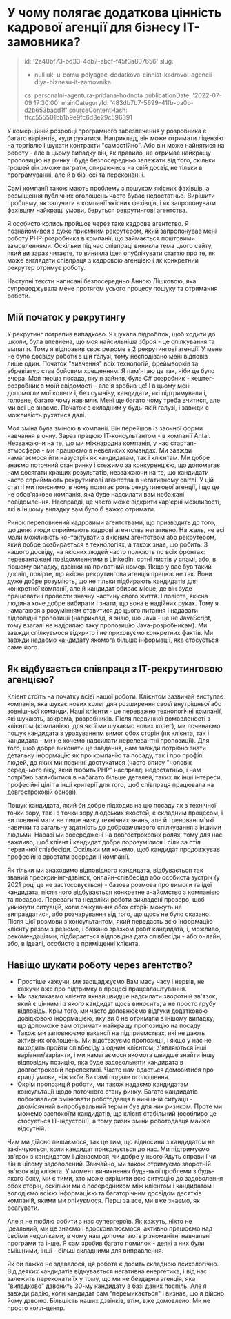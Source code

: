У чому полягає додаткова цінність кадрової агенції для бізнесу ІТ-замовника?
============================================================================

> id: '2a40bf73-bd33-4db7-abcf-f45f3a807656'
> slug:
> 	- null
> 	uk: u-comu-polyagae-dodatkova-cinnist-kadrovoi-agencii-dlya-biznesu-it-zamovnika
> 
> cs: personalni-agentura-pridana-hodnota
> publicationDate: '2022-07-09 17:30:00'
> mainCategoryId: '483db7b7-5699-41fb-ba0b-d2b653bacd1f'
> sourceContentHash: ffcc555501bb1b9e9fc6d3e29c596391

У комерційній розробці програмного забезпечення у розробника є багато варіантів, куди рухатися. Наприклад, він може отримати ліцензію на торгівлю і шукати контракти "самостійно". Або він може найнятися на роботу - але в цьому випадку він, як правило, не отримає найкращу пропозицію на ринку і буде безпосередньо залежати від того, скільки грошей він зможе виграти, спираючись на свій досвід не тільки в програмуванні, але й в бізнесі та переконанні.

Самі компанії також мають проблему з пошуком якісних фахівців, а розміщення публічних оголошень часто буває недостатньо. Вирішити проблему, як залучити в компанії якісних фахівців, і як запропонувати фахівцям найкращі умови, беруться рекрутингові агентства.

Я особисто колись пройшов через таке кадрове агентство. Я познайомився з дуже приємним рекрутером, який запропонував мені роботу PHP-розробника в компанії, що займається поштовими замовленнями. Оскільки під час співпраці виникла тема цього сайту, який ви зараз читаєте, то виникла ідея опублікувати статтю про те, як може виглядати співпраця з кадровою агенцією і як конкретний рекрутер отримує роботу.

Наступні тексти написані безпосередньо Анною Лішковою, яка супроводжувала мене протягом усього процесу пошуку та отримання роботи.

Мій початок у рекрутингу
-------------------------

У рекрутинг потрапив випадково. Я шукала підробіток, щоб ходити до школи, була впевнена, що моя найсильніша зброя - це спілкування та емпатія. Тому я відправив своє резюме в 2 рекрутингові агенції. У мене не було досвіду роботи в цій галузі, тому несподівано мені відповів лише один. Початок "вивчення" всіх технологій, фреймворків та абревіатур став бойовим хрещенням. Я пам'ятаю це так, ніби це було вчора. Моя перша посада, яку я зайняв, була C# розробник - хештег-розробник в моїй свідомості - але я зробив це! І в цьому мені допомогли мої колеги і, без сумніву, кандидати, які підтримували і, головне, багато чому навчили. Мені ще багато чому треба вчитися, але ми всі це знаємо. Початок є складним у будь-якій галузі, і завжди є можливість рухатися далі.

Моя зміна була зміною в компанії. Він перейшов із заочної форми навчання в очну. Зараз працюю ІТ-консультантом - в компанії Antal. Незважаючи на те, що ми міжнародна компанія, у нас стартап-атмосфера - ми працюємо в невеликих командах. Ми завжди намагаємося йти назустріч як кандидатам, так і клієнтам. Ми добре знаємо поточний стан ринку і стежимо за конкуренцією, що допомагає нам досягати кращих результатів, незважаючи на те, що кандидати часто сприймають рекрутингові агентства в негативному світлі. У цій статті ми пояснимо, в чому полягає роль рекрутингової агенції, і що це не обов'язково компанія, яка буде надсилати вам небажані повідомлення. Насправді, це часто може відкрити кар'єрні можливості, які в іншому випадку вам було б важко отримати.

Ринок переповнений кадровими агентствами, що призводить до того, що деякі люди сприймають кадрові агентства негативно. На жаль, не всі мали можливість контактувати з якісним агентством або рекрутером, який добре розбирається в технологіях, а також знає, що робить. З нашого досвіду, на якісних людей часто полюють по всіх фронтах: перевантажені повідомленнями в LinkedIn, сотні листів у спамі, або, в гіршому випадку, дзвінки на приватний номер. Якщо у вас був такий досвід, повірте, що якісна рекрутингова агенція працює не так. Вони дуже добре розуміють, що не тільки підбирають кандидатів для конкретної компанії, але й кандидат обирає місце, де він буде працювати і провести значну частину свого життя. І повірте, якісна людина хоче добре вибирати і знати, що вона в надійних руках. Тому я намагаюся з розумінням ставитися до цього питання і надавати відповідні пропозиції (наприклад, я знаю, що Java - це не JavaScript, тому взагалі не надсилаю таку пропозицію Java-розробникам). Ми завжди спілкуємося відкрито і не приховуємо конкретних фактів. Ми завжди надаємо кандидату якомога більше інформації, яка стосується саме його.

Як відбувається співпраця з ІТ-рекрутинговою агенцією?
-------------------------------------------------

Клієнт стоїть на початку всієї нашої роботи. Клієнтом зазвичай виступає компанія, яка шукає нових колег для розширення своєї внутрішньої або зовнішньої команди. Наші клієнти - це переважно технологічні компанії, які шукають, зокрема, розробників. Після первинної домовленості з клієнтом (компанією, для якої ми шукаємо нових колег), ми починаємо пошук кандидата з урахуванням вимог обох сторін (як клієнта, так і кандидата - ми не хочемо надсилати нерелевантні пропозиції). Для того, щоб добре виконати це завдання, нам завжди потрібно знати детальну інформацію як про компанію та посаду, так і про профілі людей, до яких ми повинні достукатися (часто опису "чоловік середнього віку, який любить PHP" насправді недостатньо, і нам потрібно заглибитися в набагато більше деталей, таких як інші інтереси, професійні цілі та інші критерії для того, щоб співпраця працювала на довгостроковій основі).

Пошук кандидата, який би добре підходив на цю посаду як з технічної точки зору, так і з точки зору людських якостей, є складним процесом, і ви повинні мати не лише низку технічних знань, але й треновані м'які навички та загальну здатність до доброзичливого спілкування з іншими людьми. Наразі ми зосереджені на довгострокових ролях, тому для нас важливо, щоб клієнт і кандидат добре порозумілися і сіли за стіл первинної співбесіди. Оскільки ми хочемо, щоб кандидат продовжував професійно зростати всередині компанії.

Як тільки ми знаходимо відповідного кандидата, відбувається так званий прескринінг-дзвінок, онлайн-співбесіда або особиста зустріч (у 2021 році це не застосовується) - базова розмова про вимоги та ідеї кандидата, після чого відбувається конкретне знайомство з компанією та посадою. Переваги та недоліки роботи викладені прозоро, щоб уникнути ситуацій, коли очікування обох сторін можуть не виправдатися, або розчарування від того, що щось не було сказано. Після цієї розмови з консультантом, який передасть всю інформацію клієнту разом з резюме, і бажано зразком робіт кандидата, і, можливо, рекомендаціями, підбирається відповідна дата співбесіди - або онлайн, або, в ідеалі, особисто в приміщенні клієнта.

Навіщо шукати роботу через агентство?
--------------------------------

- Простіше кажучи, ми заощаджуємо Вам масу часу і нервів, не кажучи вже про підтримку в процесі працевлаштування.
- Ми закликаємо клієнта якнайшвидше надсилати зворотній зв'язок, який є цінним і з якого кандидат щось виносить, а не просто грубу відповідь. Крім того, ми часто доповнюємо відгуки додатковою довідковою інформацією, яку ви б не отримали в іншому випадку, що допоможе вам отримати найкращу пропозицію на посаду.
- Також ми заповнюємо вакансії на підприємствах, які не дають активних оголошень. Ми відстежуємо пропозиції, і якщо у нас не виходить пройти співбесіду з одним клієнтом, з'являються інші варіанти/варіанти, і ми намагаємося якомога швидше знайти іншу відповідну позицію, яка буде задовольняти кандидата в довгостроковій перспективі. Часто нам вдається домовитися про кращі умови, ніж якби Ви самі подали оголошення.
- Окрім пропозицій роботи, ми також надаємо кандидатам консультації щодо поточного стану ринку. Багато кандидатів побоювалися змінювати роботодавця в нинішній ситуації - двомісячний випробувальний термін був для них ризиком. Проте ми можемо заспокоїти кандидатів, що клієнт стабільний (особливо це стосується ІТ-індустрії!), а тому ризик зміни роботодавця майже відсутній.

Чим ми дійсно пишаємося, так це тим, що відносини з кандидатом не закінчуються, коли кандидат приєднується до нас. Ми підтримуємо зв'язок з кандидатом і дізнаємося, чи добре у нього йдуть справи і чи він в цілому задоволений. Звичайно, ми також отримуємо зворотній зв'язок від клієнта. У момент виникнення будь-якої проблеми з будь-якого боку, ми є тими, хто може вирішити всю ситуацію до задоволення обох сторін, оскільки ми є посередником між клієнтом і кандидатом і володіємо всією інформацією та багаторічним досвідом десятків компаній, якими ми опікуємося. Перш за все, ми вже знаємо, як реагувати.

Але я не люблю робити з нас супергероїв. Як кажуть, ніхто не ідеальний, ми це знаємо і вдосконалюємося, активно працюємо над своїми недоліками, в чому нам допомагають різноманітні навчальні програми та інше. Я сам зробив багато помилок - деякі з них були смішними, інші - більш складними для виправлення.

Як би важко не здавалося, ця робота є досить складною психологічно. Від деяких кандидатів відчувається негативна енергетика, і від нас залежить переконати їх у тому, що ми не бездарна агенція, яка "випадково" дзвонить 30-му кандидату в базі даних поспіль. Але я завжди радію, коли кандидат сам "перемикається" і визнає, що я дійсно йому дзвоню. Більшість наших дзвінків, втім, вже домовлено. Ми не просто колл-центр.
